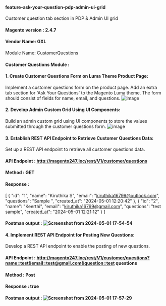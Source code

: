 #### feature-ask-your-question-pdp-admin-ui-grid
 Customer question tab section in PDP &amp; Admin UI grid

#### Magento version : 2.4.7

#### Vendor Name: GXL
Module Name: CustomerQuestions

#### Customer Questions Module : 
#### 1. Create Customer Questions Form on Luma Theme Product Page:
   Implement a customer questions form on the product page. Add an extra tab section for 'Ask Your Questions' to the Magento Luma theme. The form should consist of fields for name, email, and questions.
![image](https://github.com/Kiruthika16799/feature-ask-your-question-pdp-admin-ui-grid/assets/62058246/c0353738-3044-4320-8c29-fbc29c562604)

#### 2. Develop Admin Custom Grid Using UI Components:
   Build an admin custom grid using UI components to store the values submitted through the customer questions form.
![image](https://github.com/Kiruthika16799/feature-ask-your-question-pdp-admin-ui-grid/assets/62058246/9be6bc88-0774-4a5b-ab02-fb26ff5dfdb7)

#### 3. Establish REST API Endpoint to Retrieve Customer Questions Data:
   Set up a REST API endpoint to retrieve all customer questions data.
#### API Endpoint : http://magento247.loc/rest/V1/customer/questions
#### Method : GET 
#### Response :
[
    {
        "id": "1",
        "name": "Kiruthika S",
        "email": "kiruthika16799@outlook.com",
        "questions": "Sample ",
        "created_at": "2024-05-01 12:20:42"
    },
    {
        "id": "2",
        "name": "Keerthi",
        "email": "kiruthika16799@gmail.com",
        "questions": "test sample",
        "created_at": "2024-05-01 12:21:12"
    }
]
#### Postman output : ![Screenshot from 2024-05-01 17-54-54](https://github.com/Kiruthika16799/feature-ask-your-question-pdp-admin-ui-grid/assets/62058246/44ae159d-42f3-4a08-85dc-e6ca2e03d4e9)

#### 4. Implement REST API Endpoint for Posting New Questions:
   Develop a REST API endpoint to enable the posting of new questions.
#### API Endpoint : http://magento247.loc/rest/V1/customer/questions?name=test&email=test@gmail.com&question=test questions
#### Method : Post 
#### Response : true
#### Postman output : ![Screenshot from 2024-05-01 17-57-29](https://github.com/Kiruthika16799/feature-ask-your-question-pdp-admin-ui-grid/assets/62058246/7df73ab0-04bb-4c9f-a725-5f570781eb82)




